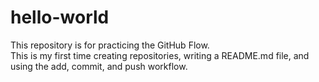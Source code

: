 # hello-world
This repository is for practicing the GitHub Flow.  
This is my first time creating repositories, writing a README.md file, and using the add, commit, and push workflow.
